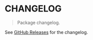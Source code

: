 # CHANGELOG

> Package changelog.

See [GitHub Releases](https://github.com/stdlib-js/number-float64-base-to-float32/releases) for the changelog.